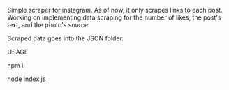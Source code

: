 Simple scraper for instagram. As of now, it only scrapes links to each post. Working on implementing data scraping for the number of likes, the post's text, and the photo's source.

Scraped data goes into the JSON folder.

USAGE

npm i

node index.js <instagram-user-name> <number of posts to fetch>
